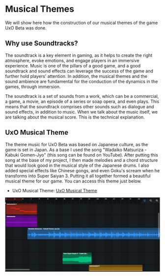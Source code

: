 # Musical Themes
We will show here how the construction of our musical themes of the game UxO Beta was done.

## Why use Soundtracks?
The soundtrack is a key element in gaming, as it helps to create the right atmosphere, evoke emotions, and engage players in an immersive experience. Music is one of the pillars of a good game, and a good soundtrack and sound effects can leverage the success of the game and further hold players' attention. In addition, the musical themes and the sound ambience are fundamental for the conduction of the dynamics in the games, through immersion.

The soundtrack is a set of sounds from a work, which can be a commercial, a game, a movie, an episode of a series or soap opera, and even plays. This means that the soundtrack comprises other sounds such as dialogue and sound effects, in addition to music. When we talk about the music itself, we are talking about the musical score. This is the technical explanation. 

## UxO Musical Theme

The theme music for UxO Beta was based on Japanese culture, as the game is set in Japan. As a base I used the song "Wadaiko Matsuriza - Kabuki Gomen-Jyo" (this song can be found on YouTube). After putting this song at the base of my project, I then made melodies and a chord structure that would look good in the musical style of the Japanese drums. I also added special effects like Chinese gongs, and even Goku's scream when he transforms into Super Saiyan 3. Putting it all together formed a beautiful musical theme for our game. You can access this theme just below.

- UxO Musical Theme: [UxO Musical Theme](UxO_Musical_Theme.wav)

<div align="center"> 
  <img src="image_musical/musical_theme_uxo.png" alt="BandLab Musical Theme">
</div>
